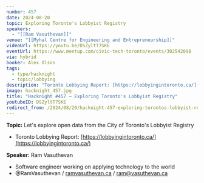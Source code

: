 ```yaml
---
number: 457
date: 2024-08-20
topic: Exploring Toronto's Lobbyist Registry
speakers:
  - "[[Ram Vasuthevan]]"
venue: "[[Myhal Centre for Engineering and Entrepreneurship]]"
videoUrl: https://youtu.be/DSZyltT7SKE
eventUrl: https://www.meetup.com/civic-tech-toronto/events/302542098
via: hybrid
booker: Alex Olson
tags:
  - type/hacknight
  - topic/lobbying
description: "Toronto Lobbying Report: [https://lobbyingintoronto.ca/](https://lobbyingintoronto.ca/)"
image: hacknight_457.jpg
title: "Hacknight #457 – Exploring Toronto's Lobbyist Registry"
youtubeID: DSZyltT7SKE
redirect_from: /2024/08/20/hacknight-457-exploring-torontos-lobbyist-registry-with-ram-vasuthevan/
---
```


**Topic:** Let's explore open data from the City of Toronto's Lobbyist Registry

* Toronto Lobbying Report: [https://lobbyingintoronto.ca/](https://lobbyingintoronto.ca/)

**Speaker:** Ram Vasuthevan

* Software engineer working on applying technology to the world
* @RamVasuthevan / [ramvasuthevan.ca](http://ramvasuthevan.ca/) / [ram@vasuthevan.ca](mailto:ram@vasuthevan.ca)

